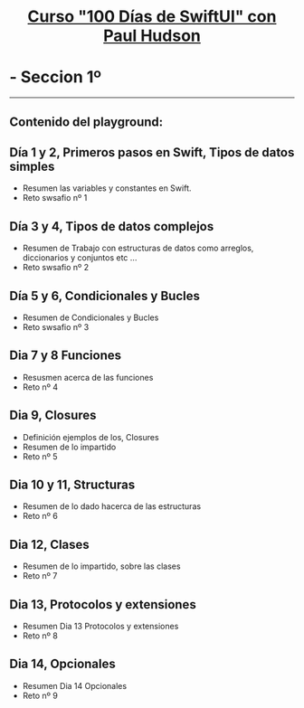 
# <p align="center"><u>Curso "100 Días de SwiftUI" con Paul Hudson</u></p> 


# - Seccion 1º

---

## Contenido del playground:

## Día 1 y 2, Primeros pasos en Swift, Tipos de datos simples
- Resumen las variables y constantes en Swift.
- Reto swsafio nº 1
## Día 3 y 4, Tipos de datos complejos 
- Resumen de Trabajo con estructuras de datos como arreglos, diccionarios y conjuntos etc ...
- Reto swsafio nº 2
## Día 5 y 6, Condicionales y Bucles
- Resumen de  Condicionales y Bucles
- Reto swsafio nº 3
## Dia 7 y 8 Funciones
- Resusmen acerca de las funciones 
- Reto nº 4
## Dia 9, Closures
- Definición ejemplos de los, Closures
- Resumen  de lo impartido 
- Reto nº 5
## Dia 10 y 11, Structuras
- Resumen de lo dado hacerca de las estructuras
- Reto nº 6
## Dia 12, Clases
- Resumen de lo impartido, sobre las clases
- Reto nº 7
## Dia 13, Protocolos y extensiones
- Resumen Dia 13 Protocolos y extensiones
- Reto nº 8
## Dia 14, Opcionales
- Resumen Dia 14 Opcionales
- Reto nº 9

